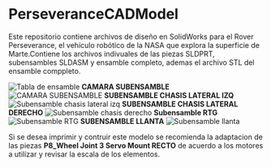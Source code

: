 # PerseveranceCADModel
Este repositorio contiene archivos de diseño en SolidWorks para el Rover Perseverance, el vehículo robótico de la NASA que explora la superficie de Marte.Contiene los archivos indivuales de las piezas SLDPRT, subensambles SLDASM y ensamble completo, ademas el archivo STL del ensamble comppleto. 

![Tabla de ensamble](https://github.com/deaangelg/PerseveranceCADModel/assets/125761861/4ab5358b-d072-469e-bd61-2b582ba92707)
**CAMARA SUBENSAMBLE**
![CAMARA SUBENSAMBLE](https://github.com/deaangelg/PerseveranceCADModel/assets/125761861/99acd907-8e22-47f5-8ac8-a2b35d5f9cb4)
**SUBENSAMBLE CHASIS LATERAL IZQ**
![Subensamble chasis lateral izq](https://github.com/deaangelg/PerseveranceCADModel/assets/125761861/52900d6d-f09b-4254-bd7b-b8f88809f16e)
**SUBENSAMBLE CHASIS LATERAL DERECHO**
![Subensamble chasis derecho](https://github.com/deaangelg/PerseveranceCADModel/assets/125761861/e74f8929-19f0-4df8-8018-395daae686c6)
**Subensamble RTG**
![Subensamble RTG](https://github.com/deaangelg/PerseveranceCADModel/assets/125761861/49938c0c-3195-4189-aeb2-236a74838a90)
**SUBENSAMBLE LLANTA**
 ![Subensamble llanta](https://github.com/deaangelg/PerseveranceCADModel/assets/125761861/b2e700a7-c102-4cbf-babd-d431846e2746)

Si se desea imprimir y contruir este modelo se recomienda la adaptacion de las piezas  **P8_Wheel Joint 3 Servo Mount RECTO** de acuerdo a los motores a utilizar y revisar la escala de los elementos. 
